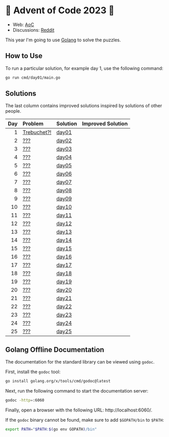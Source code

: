# 🎄 Advent of Code 2023 🎄

* Web: [AoC](https://adventofcode.com/2023)
* Discussions: [Reddit](https://www.reddit.com/r/adventofcode)

This year I'm going to use [Golang](https://golang.org/) to solve the puzzles.

## How to Use
To run a particular solution, for example day 1, use the following command:

```bash
go run cmd/day01/main.go
```

## Solutions
The last column contains improved solutions inspired by solutions of other people.

| Day | Problem                                            | Solution                   | Improved Solution |
|----:|:---------------------------------------------------|:---------------------------|:------------------|
|   1 | [Trebuchet?!](https://adventofcode.com/2023/day/1) | [day01](cmd/day01/main.go) |                   |
|   2 | [???](https://adventofcode.com/2023/day/2)         | [day02](cmd/day02/main.go) |                   |
|   3 | [???](https://adventofcode.com/2023/day/3)         | [day03](cmd/day03/main.go) |                   |
|   4 | [???](https://adventofcode.com/2023/day/4)         | [day04](cmd/day04/main.go) |                   |
|   5 | [???](https://adventofcode.com/2023/day/5)         | [day05](cmd/day05/main.go) |                   |
|   6 | [???](https://adventofcode.com/2023/day/6)         | [day06](cmd/day06/main.go) |                   |
|   7 | [???](https://adventofcode.com/2023/day/7)         | [day07](cmd/day07/main.go) |                   |
|   8 | [???](https://adventofcode.com/2023/day/8)         | [day08](cmd/day08/main.go) |                   |
|   9 | [???](https://adventofcode.com/2023/day/9)         | [day09](cmd/day09/main.go) |                   |
|  10 | [???](https://adventofcode.com/2023/day/10)        | [day10](cmd/day10/main.go) |                   |
|  11 | [???](https://adventofcode.com/2023/day/11)        | [day11](cmd/day11/main.go) |                   |
|  12 | [???](https://adventofcode.com/2023/day/12)        | [day12](cmd/day12/main.go) |                   |
|  13 | [???](https://adventofcode.com/2023/day/13)        | [day13](cmd/day13/main.go) |                   |
|  14 | [???](https://adventofcode.com/2023/day/14)        | [day14](cmd/day14/main.go) |                   |
|  15 | [???](https://adventofcode.com/2023/day/15)        | [day15](cmd/day15/main.go) |                   |
|  16 | [???](https://adventofcode.com/2023/day/16)        | [day16](cmd/day16/main.go) |                   |
|  17 | [???](https://adventofcode.com/2023/day/17)        | [day17](cmd/day17/main.go) |                   |
|  18 | [???](https://adventofcode.com/2023/day/18)        | [day18](cmd/day18/main.go) |                   |
|  19 | [???](https://adventofcode.com/2023/day/19)        | [day19](cmd/day19/main.go) |                   |
|  20 | [???](https://adventofcode.com/2023/day/20)        | [day20](cmd/day20/main.go) |                   |
|  21 | [???](https://adventofcode.com/2023/day/21)        | [day21](cmd/day21/main.go) |                   |
|  22 | [???](https://adventofcode.com/2023/day/22)        | [day22](cmd/day22/main.go) |                   |
|  23 | [???](https://adventofcode.com/2023/day/23)        | [day23](cmd/day23/main.go) |                   |
|  24 | [???](https://adventofcode.com/2023/day/24)        | [day24](cmd/day24/main.go) |                   |
|  25 | [???](https://adventofcode.com/2023/day/25)        | [day25](cmd/day25/main.go) |                   |

## Golang Offline Documentation
The documentation for the standard library can be viewed using `godoc`.

First, install the `godoc` tool:

```bash
go install golang.org/x/tools/cmd/godoc@latest
```

Next, run the following command to start the documentation server:

```bash
godoc -http=:6060
```

Finally, open a browser with the following URL: http://localhost:6060/.

If the `godoc` binary cannot be found, make sure to add `$GOPATH/bin` to `$PATH`:
```bash
export PATH="$PATH:$(go env GOPATH)/bin"
```
